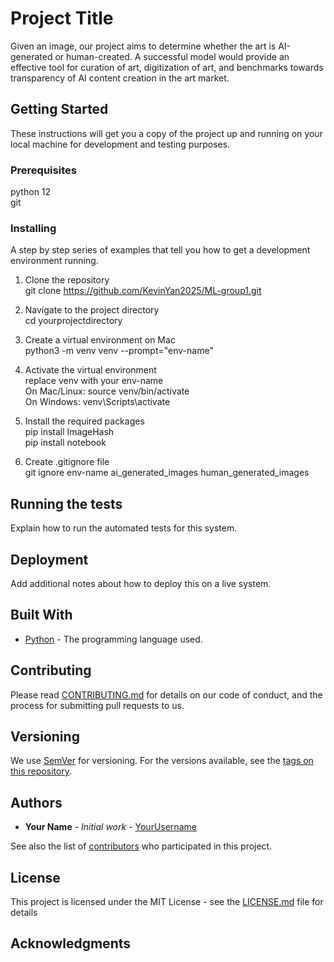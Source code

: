 # Project Title
Given an image, our project aims to determine whether the art is AI-generated or human-created. A successful model would provide an effective tool for curation of art, digitization of art, and benchmarks towards transparency of AI content creation in the art market.

## Getting Started

These instructions will get you a copy of the project up and running on your local machine for development and testing purposes.

### Prerequisites

python 12    
git 

### Installing

A step by step series of examples that tell you how to get a development environment running.  

1. Clone the repository     
git clone https://github.com/KevinYan2025/ML-group1.git   
2. Navigate to the project directory    
cd yourprojectdirectory   
3. Create a virtual environment on Mac    
python3 -m venv venv --prompt="env-name"   
4. Activate the virtual environment   
replace venv with your env-name    
On Mac/Linux: source venv/bin/activate    
On Windows: venv\Scripts\activate    
  
5. Install the required packages   
pip install ImageHash    
pip install notebook  

6. Create .gitignore file  
git ignore env-name  ai_generated_images   human_generated_images  

## Running the tests

Explain how to run the automated tests for this system.

## Deployment

Add additional notes about how to deploy this on a live system.

## Built With

* [Python](https://www.python.org/) - The programming language used.

## Contributing

Please read [CONTRIBUTING.md](https://yourprojectlink/CONTRIBUTING.md) for details on our code of conduct, and the process for submitting pull requests to us.

## Versioning

We use [SemVer](http://semver.org/) for versioning. For the versions available, see the [tags on this repository](https://yourprojectlink/tags).

## Authors

* **Your Name** - *Initial work* - [YourUsername](https://github.com/YourUsername)

See also the list of [contributors](https://yourprojectlink/contributors) who participated in this project.

## License

This project is licensed under the MIT License - see the [LICENSE.md](LICENSE.md) file for details

## Acknowledgments
